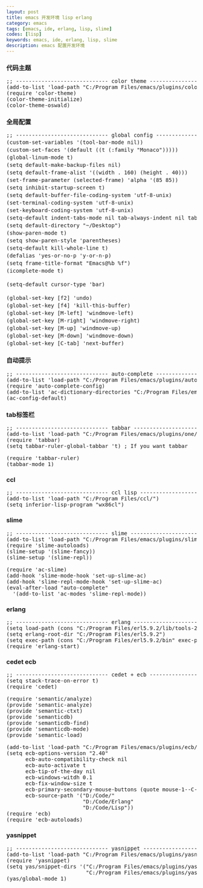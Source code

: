 ```yaml
---
layout: post
title: emacs 开发环境 lisp erlang
category: emacs
tags: [emacs, ide, erlang, lisp, slime]
codes: [lisp]
keywords: emacs, ide, erlang, lisp, slime
description: emacs 配置开发环境
---
```


### 代码主题

<pre class="prettyprint linenums lang-lisp">
;; ----------------------------- color theme ----------------------------- ;;
(add-to-list 'load-path "C:/Program Files/emacs/plugins/color theme/")
(require 'color-theme)
(color-theme-initialize)
(color-theme-oswald)
</pre>

### 全局配置

<pre class="prettyprint linenums lang-lisp">
;; ----------------------------- global config ----------------------------- ;;
(custom-set-variables '(tool-bar-mode nil))                             ;; -*- 删除工具栏 -*-
(custom-set-faces '(default ((t (:family "Monaco")))))                  ;; -*- 设置字体 -*-
(global-linum-mode t)                                                   ;; -*- 显示行号 -*-
(setq default-make-backup-files nil)                                    ;; -*- 不自动备份 -*-
(setq default-frame-alist '((width . 160) (height . 40)))               ;; -*- 设置窗体大小 -*-
(set-frame-parameter (selected-frame) 'alpha '(85 85))                  ;; -*- 设置透明度 -*-
(setq inhibit-startup-screen t)                                         ;; -*- 启动界面 -*-
(setq default-buffer-file-coding-system 'utf-8-unix)                    ;; -*- 设置文件编码 -*-
(set-terminal-coding-system 'utf-8-unix)                                ;; -*- 设置终端编码 -*-
(set-keyboard-coding-system 'utf-8-unix)                                ;; -*- 设置输入编码 -*-
(setq-default indent-tabs-mode nil tab-always-indent nil tab-width 4)   ;; -*- 使用空格代替缩进 -*-
(setq default-directory "~/Desktop")                                    ;; -*- 默认路径 -*-
(show-paren-mode t)                                                     ;; -*- 显示括号匹配, 而不是匹配后短暂的跳到另一个括号 -*-
(setq show-paren-style 'parentheses)                                    ;; -*- 显示括号匹配样式 -*-
(setq-default kill-whole-line t)                                        ;; -*- 使用 C-k 删除整行 -*-
(defalias 'yes-or-no-p 'y-or-n-p)                                       ;; -*- 不要问 yes-or-no，只问 y-or-n -*-
(setq frame-title-format "Emacs@%b %f")                                 ;; -*- 设置 emacs 的标题 -*-
(icomplete-mode t)                                                      ;; -*- 在minibuffer里启用自动补全函数和变量 -*-

(setq-default cursor-type 'bar)                                         ;; -*- 光标为竖线 -*-

(global-set-key [f2] 'undo)                                             ;; -*- 撤销 -*-
(global-set-key [f4] 'kill-this-buffer)                                 ;; -*- 关闭当前buffer -*-
(global-set-key [M-left] 'windmove-left)                                ;; -*- 移动到左边的buffer -*-
(global-set-key [M-right] 'windmove-right)                              ;; -*- 移动到右边的buffer -*-
(global-set-key [M-up] 'windmove-up)                                    ;; -*- 移动到上边的buffer -*-
(global-set-key [M-down] 'windmove-down)                                ;; -*- 移动到下边的buffer -*-
(global-set-key [C-tab] 'next-buffer)                                   ;; -*- 切换buffer -*-
</pre>

### 自动提示

<pre class="prettyprint linenums lang-lisp">
;; ----------------------------- auto-complete ----------------------------- ;;
(add-to-list 'load-path "C:/Program Files/emacs/plugins/auto-complete/")
(require 'auto-complete-config)
(add-to-list 'ac-dictionary-directories "C:/Program Files/emacs/plugins/auto-complete/ac-dict")
(ac-config-default)
</pre>

### tab标签栏

<pre class="prettyprint linenums lang-lisp">
;; ----------------------------- tabbar ----------------------------- ;;
(add-to-list 'load-path "C:/Program Files/emacs/plugins/one/")
(require 'tabbar)
(setq tabbar-ruler-global-tabbar 't) ; If you want tabbar 

(require 'tabbar-ruler)
(tabbar-mode 1)
</pre>

### ccl

<pre class="prettyprint linenums lang-lisp">
;; ----------------------------- ccl lisp ----------------------------- ;;
(add-to-list 'load-path "C:/Program Files/ccl/")
(setq inferior-lisp-program "wx86cl")
</pre>

### slime

<pre class="prettyprint linenums lang-lisp">
;; ----------------------------- slime ----------------------------- ;;
(add-to-list 'load-path "C:/Program Files/emacs/plugins/slime/")
(require 'slime-autoloads)
(slime-setup '(slime-fancy))
(slime-setup '(slime-repl))

(require 'ac-slime)
(add-hook 'slime-mode-hook 'set-up-slime-ac)
(add-hook 'slime-repl-mode-hook 'set-up-slime-ac)
(eval-after-load "auto-complete"
  '(add-to-list 'ac-modes 'slime-repl-mode))
</pre>

### erlang

<pre class="prettyprint linenums lang-lisp">
;; ----------------------------- erlang ----------------------------- ;;
(setq load-path (cons "C:/Program Files/erl5.9.2/lib/tools-2.6.8/emacs" load-path))
(setq erlang-root-dir "C:/Program Files/erl5.9.2")
(setq exec-path (cons "C:/Program Files/erl5.9.2/bin" exec-path))
(require 'erlang-start)
</pre>

### cedet ecb

<pre class="prettyprint linenums lang-lisp">
;; ----------------------------- cedet + ecb ----------------------------- ;;
(setq stack-trace-on-error t)
(require 'cedet)

(require 'semantic/analyze)
(provide 'semantic-analyze)
(provide 'semantic-ctxt)
(provide 'semanticdb)
(provide 'semanticdb-find)
(provide 'semanticdb-mode)
(provide 'semantic-load)

(add-to-list 'load-path "C:/Program Files/emacs/plugins/ecb/")
(setq ecb-options-version "2.40"
      ecb-auto-compatibility-check nil
      ecb-auto-activate t
      ecb-tip-of-the-day nil
      ecb-windows-witdh 0.1
      ecb-fix-window-size t
      ecb-primary-secondary-mouse-buttons (quote mouse-1--C-mouse-1)
      ecb-source-path '("D:/Code/"
                        "D:/Code/Erlang"
                        "D:/Code/Lisp"))
(require 'ecb)
(require 'ecb-autoloads)
</pre>

### yasnippet

<pre class="prettyprint linenums lang-lisp">
;; ----------------------------- yasnippet ----------------------------- ;;
(add-to-list 'load-path "C:/Program Files/emacs/plugins/yasnippet/")
(require 'yasnippet)
(setq yas/snippet-dirs '("C:/Program Files/emacs/plugins/yasnippet/snippets"
                         "C:/Program Files/emacs/plugins/yasnippet/extras/imported"))
(yas/global-mode 1)
</pre>